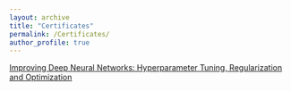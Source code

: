 ```yaml
---
layout: archive
title: "Certificates"
permalink: /Certificates/
author_profile: true
---
```

<a href="[https://scholar.google.com/citations?user=dH-0GtkAAAAJ&hl=en](https://www.coursera.org/account/accomplishments/verify/EKA3E6MPBAC5)https://www.coursera.org/account/accomplishments/verify/EKA3E6MPBAC5">Improving Deep Neural Networks: Hyperparameter Tuning, Regularization and Optimization</a>
<img scr='/images/Book.jpg'>
